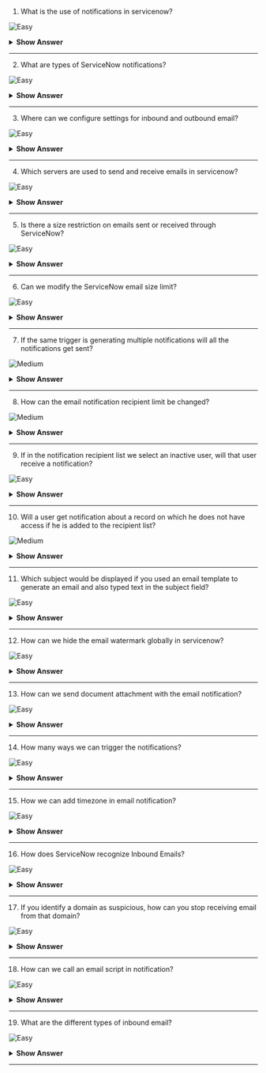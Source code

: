 1. What is the use of notifications in servicenow? 

![Easy](https://github.com/revaturelabs/interviewquestions/blob/dev/ComplexityTags/simple%20(2).svg)

<details><summary><b> Show Answer</b></summary>
  
<blockquote>
  
Users can be updated about the events that matters to them using notifications in servcienow.

</blockquote>
  
</details>

---

2. What are types of ServiceNow notifications? 

![Easy](https://github.com/revaturelabs/interviewquestions/blob/dev/ComplexityTags/simple%20(2).svg)

<details><summary><b> Show Answer</b></summary>
  
<blockquote>
  
Servicenow supports Emails, SMS, and Push Notifications.

</blockquote>
  
</details>

---

3. Where can we configure settings for inbound and outbound email?

![Easy](https://github.com/revaturelabs/interviewquestions/blob/dev/ComplexityTags/simple%20(2).svg)

<details><summary><b> Show Answer</b></summary>
  
<blockquote>
  
On the Email Properties page, we can configure settings for inbound and outbound email.

</blockquote>
  
</details>

---

4. Which servers are used to send and receive emails in servicenow?

![Easy](https://github.com/revaturelabs/interviewquestions/blob/dev/ComplexityTags/simple%20(2).svg)

<details><summary><b> Show Answer</b></summary>
  
<blockquote>
  
Servicnow uses an SMTP server to send emails and a POP3 server to receive emails.

</blockquote>
  
</details>

---

5. Is there a size restriction on emails sent or received through ServiceNow?

![Easy](https://github.com/revaturelabs/interviewquestions/blob/dev/ComplexityTags/simple%20(2).svg)

<details><summary><b> Show Answer</b></summary>
  
<blockquote>
  
For inbound (POP3) and outbound (SMTP) emails, the ServiceNow servers set a maximum total encoded email size of 75 MB and 25 MB, respectively. Emails larger than this are not accepted.

</blockquote>
  
</details>

---

6. Can we modify the ServiceNow email size limit?

![Easy](https://github.com/revaturelabs/interviewquestions/blob/dev/ComplexityTags/simple%20(2).svg)

<details><summary><b> Show Answer</b></summary>
  
<blockquote>
  
We cannot.You must use your own email infrastructure that supports larger emails if you want to change the email size restriction.

</blockquote>
  
</details>

---

7. If the same trigger is generating multiple notifications will all the notifications get sent?

![Medium](https://github.com/revaturelabs/interviewquestions/blob/dev/ComplexityTags/Medium%20(2).svg)

<details><summary><b> Show Answer</b></summary>
  
<blockquote>
  
No, In this case only one notification with higher weight will get sent and other notifications will get ignored.

</blockquote>
  
</details>

---

8. How can the email notification recipient limit be changed?

![Medium](https://github.com/revaturelabs/interviewquestions/blob/dev/ComplexityTags/Medium%20(2).svg)

<details><summary><b> Show Answer</b></summary>
  
<blockquote>
  
by modifying the glide.email.smtp.max recipients system property.

</blockquote>
  
</details>

---

9. If in the notification recipient list we select an inactive user, will that user receive a notification?

![Easy](https://github.com/revaturelabs/interviewquestions/blob/dev/ComplexityTags/simple%20(2).svg)

<details><summary><b> Show Answer</b></summary>
  
<blockquote>
  
No. An inactive user will not receive the notification.

</blockquote>
  
</details>

---

10. Will a user get notification about a record on which he does not have access if he is added to the recipient list?

![Medium](https://github.com/revaturelabs/interviewquestions/blob/dev/ComplexityTags/Medium%20(2).svg)

<details><summary><b> Show Answer</b></summary>
  
<blockquote>
  
As the system does not exclude the recipients based on access constraints, the user will be notified of the record event even if he does not have access to that record.

</blockquote>
  
</details>

---

11. Which subject would be displayed if you used an email template to generate an email and also typed text in the subject field?

![Easy](https://github.com/revaturelabs/interviewquestions/blob/dev/ComplexityTags/simple%20(2).svg)

<details><summary><b> Show Answer</b></summary>
  
<blockquote>
  
The text in the subject field will get displayed as it overrides the subject field of the email template.

</blockquote>
  
</details>

---

12. How can we hide the email watermark globally in servicenow?

![Easy](https://github.com/revaturelabs/interviewquestions/blob/dev/ComplexityTags/simple%20(2).svg)

<details><summary><b> Show Answer</b></summary>
  
<blockquote>
  
We have to create a new property inside sys_properties.list named glide.email.watermark.visible and have to set its value to false to hide the watermark globally. 
But the watermakr can only be hidden in HTML messages. The text version of the message will always have the watermark.

</blockquote>
  
</details>

--- 

13. How can we send document attachment with the email notification?

![Easy](https://github.com/revaturelabs/interviewquestions/blob/dev/ComplexityTags/simple%20(2).svg)

<details><summary><b> Show Answer</b></summary>
  
<blockquote>
  
To do this, we have two options. First, we can add a link to the attachments using a script or select the checkbox Include Attachments in Notification.

</blockquote>
  
</details>

--- 

14. How many ways we can trigger the notifications?

![Easy](https://github.com/revaturelabs/interviewquestions/blob/dev/ComplexityTags/simple%20(2).svg)

<details><summary><b> Show Answer</b></summary>
  
<blockquote>
  
We can trigger a notification by an event or we can insert or update a record.

</blockquote>
  
</details>

--- 

15. How we can add timezone in email notification?

![Easy](https://github.com/revaturelabs/interviewquestions/blob/dev/ComplexityTags/simple%20(2).svg)

<details><summary><b> Show Answer</b></summary>
  
<blockquote>
  
By setting glide.email.append.timezone to true, we can add the system time zone of the instance in outbound email notifications.

</blockquote>
  
</details>

--- 

16. How does ServiceNow recognize Inbound Emails?

![Easy](https://github.com/revaturelabs/interviewquestions/blob/dev/ComplexityTags/simple%20(2).svg)

<details><summary><b> Show Answer</b></summary>
  
<blockquote>
  
Via Watermark or InReplyTo email header. If These are not present, ServiceNow recognizes an email containing a prefix in the subject line.

</blockquote>
  
</details>

--- 

17. If you identify a domain as suspicious, how can you stop receiving email from that domain?

![Easy](https://github.com/revaturelabs/interviewquestions/blob/dev/ComplexityTags/simple%20(2).svg)

<details><summary><b> Show Answer</b></summary>
  
<blockquote>
  
By using email address filters, we can stop receiving emails from any suspicious domain. For this, we have to create an email filter of type Blacklist and add the domain from which we want to stop receiving emails.

</blockquote>
  
</details>

--- 

18. How can we call an email script in notification?

![Easy](https://github.com/revaturelabs/interviewquestions/blob/dev/ComplexityTags/simple%20(2).svg)

<details><summary><b> Show Answer</b></summary>
  
<blockquote>
  
We can call email scripts in notification by using the ${mail_script:&lt;nameofmailscript&gt;} syntax. 

</blockquote>
  
</details>

--- 

19. What are the different types of inbound email?


![Easy](https://github.com/revaturelabs/interviewquestions/blob/dev/ComplexityTags/simple%20(2).svg)

<details><summary><b> Show Answer</b></summary>
  
<blockquote>
  
Three different inbound email types are available: new, forward, and replay.

</blockquote>
  
</details>

--- 

